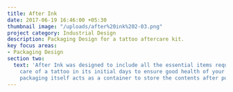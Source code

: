 ```yaml
---
title: After Ink
date: 2017-06-19 16:46:00 +05:30
thumbnail image: "/uploads/after%20ink%202-03.png"
project category: Industrial Design
description: Packaging Design for a tattoo aftercare kit.
key focus areas:
- Packaging Design
section two:
  text: 'After Ink was designed to include all the essential items required for taking
    care of a tattoo in its initial days to ensure good health of your tattoo. The
    packaging itself acts as a container to store the contents after purchase. '
---
```




